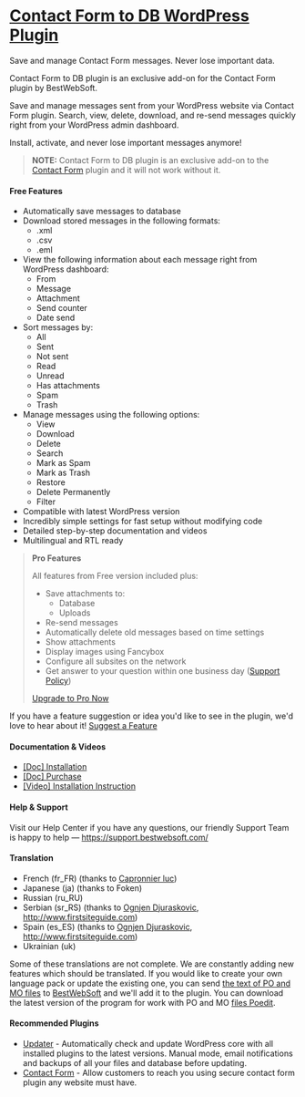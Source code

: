 <a href="https://bestwebsoft.com/products/wordpress/plugins/contact-form-to-db/" target=_blank>Contact Form to DB WordPress Plugin</a>
========================

Save and manage Contact Form messages. Never lose important data.

<p>Contact Form to DB plugin is an exclusive add-on for the Contact Form plugin by BestWebSoft.</p>

<p>Save and manage messages sent from your WordPress website via Contact Form plugin. Search, view, delete, download, and re-send messages quickly right from your WordPress admin dashboard.</p>

<p>Install, activate, and never lose important messages anymore!</p>

<blockquote>
  <p><strong>NOTE:</strong> Contact Form to DB plugin is an exclusive add-on to the <a href="https://bestwebsoft.com/products/wordpress/plugins/contact-form/?k=1f9b7d7895c20420af788d9413ed8562">Contact Form</a> plugin and it will not work without it.</p>
</blockquote>


<div class='video'></div>


<h4>Free Features</h4>

<ul>
<li>Automatically save messages to database</li>
<li>Download stored messages in the following formats:

<ul>
<li>.xml</li>
<li>.csv</li>
<li>.eml</li>
</ul></li>
<li>View the following information about each message right from WordPress dashboard:

<ul>
<li>From</li>
<li>Message</li>
<li>Attachment</li>
<li>Send counter</li>
<li>Date send</li>
</ul></li>
<li>Sort messages by:

<ul>
<li>All</li>
<li>Sent</li>
<li>Not sent</li>
<li>Read</li>
<li>Unread</li>
<li>Has attachments</li>
<li>Spam</li>
<li>Trash</li>
</ul></li>
<li>Manage messages using the following options:

<ul>
<li>View</li>
<li>Download</li>
<li>Delete</li>
<li>Search</li>
<li>Mark as Spam</li>
<li>Mark as Trash</li>
<li>Restore</li>
<li>Delete Permanently</li>
<li>Filter </li>
</ul></li>
<li>Compatible with latest WordPress version</li>
<li>Incredibly simple settings for fast setup without modifying code</li>
<li>Detailed step-by-step documentation and videos</li>
<li>Multilingual and RTL ready</li>
</ul>

<blockquote>
  <p><strong>Pro Features</strong></p>
  
  <p>All features from Free version included plus:</p>
  
  <ul>
  <li>Save attachments to:
  
  <ul>
  <li>Database</li>
  <li>Uploads</li>
  </ul></li>
  <li>Re-send messages</li>
  <li>Automatically delete old messages based on time settings</li>
  <li>Show attachments</li>
  <li>Display images using Fancybox</li>
  <li>Configure all subsites on the network</li>
  <li>Get answer to your question within one business day (<a href="https://bestwebsoft.com/support-policy/">Support Policy</a>)</li>
  </ul>
  
  <p><a href="https://bestwebsoft.com/products/wordpress/plugins/contact-form-to-db/?k=52c469c463ea3722c39dd9c5d9ef54b2">Upgrade to Pro Now</a></p>
</blockquote>

<p>If you have a feature suggestion or idea you'd like to see in the plugin, we'd love to hear about it! <a href="https://support.bestwebsoft.com/hc/en-us/requests/new">Suggest a Feature</a></p>

<h4>Documentation &#38; Videos</h4>

<ul>
<li><a href="https://docs.google.com/document/d/1-hvn6WRvWnOqj5v5pLUk7Awyu87lq5B_dO-Tv-MC9JQ/">[Doc] Installation</a></li>
<li><a href="https://docs.google.com/document/d/1EUdBVvnm7IHZ6y0DNyldZypUQKpB8UVPToSc_LdOYQI/">[Doc] Purchase</a></li>
<li><a href="https://www.youtube.com/watch?v=nm0JXK9ro9E">[Video] Installation Instruction</a></li>
</ul>

<h4>Help &#38; Support</h4>

<p>Visit our Help Center if you have any questions, our friendly Support Team is happy to help &#8212; <a href="https://support.bestwebsoft.com/">https://support.bestwebsoft.com/</a></p>

<h4>Translation</h4>

<ul>
<li>French (fr_FR) (thanks to <a href="mailto:lcapronnier@yahoo.com">Capronnier luc</a>)</li>
<li>Japanese (ja) (thanks to Foken)</li>
<li>Russian (ru_RU)</li>
<li>Serbian (sr_RS) (thanks to <a href="mailto:ognjend@firstsiteguide.com">Ognjen Djuraskovic</a>, <a href="http://www.firstsiteguide.com" rel="nofollow">http://www.firstsiteguide.com</a>)</li>
<li>Spain (es_ES) (thanks to <a href="mailto:ognjend@firstsiteguide.com">Ognjen Djuraskovic</a>, <a href="http://www.firstsiteguide.com" rel="nofollow">http://www.firstsiteguide.com</a>)</li>
<li>Ukrainian (uk)</li>
</ul>

<p>Some of these translations are not complete. We are constantly adding new features which should be translated. If you would like to create your own language pack or update the existing one, you can send <a href="http://codex.wordpress.org/Translating_WordPress">the text of PO and MO files</a> to <a href="https://support.bestwebsoft.com/hc/en-us/requests/new">BestWebSoft</a> and we'll add it to the plugin. You can download the latest version of the program for work with PO and MO <a href="http://www.poedit.net/download.php">files Poedit</a>.</p>

<h4>Recommended Plugins</h4>

<ul>
<li><a href="https://bestwebsoft.com/products/wordpress/plugins/updater/?k=d76bbcf46476f5ab4bb7950255a738a6">Updater</a> - Automatically check and update WordPress core with all installed plugins to the latest versions. Manual mode, email notifications and backups of all your files and database before updating.</li>
<li><a href="https://bestwebsoft.com/products/wordpress/plugins/contact-form/?k=1f9b7d7895c20420af788d9413ed8562">Contact Form</a> - Allow customers to reach you using secure contact form plugin any website must have.</li>
</ul>